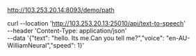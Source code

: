 http://103.253.20.14:8093/demo/path


curl --location 'http://103.253.20.13:25010/api/text-to-speech' \
--header 'Content-Type: application/json' \
--data '{"text": "hello. Its me.Can you tell me?","voice": "en-AU-WilliamNeural","speed": 1}'